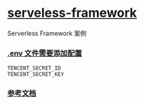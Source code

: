 # [serveless-framework](https://www.serverless.com/cn/)
Serverless Framework 案例

###  [.env 文件需要添加配置](https://cloud.tencent.com/document/product/1154/43006)
    TENCENT_SECRET_ID
    TENCENT_SECRET_KEY
    
    
### [参考文档](https://github.com/serverless-components)    
    
